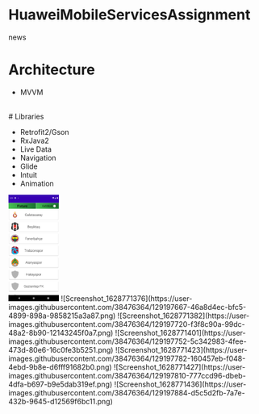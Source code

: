 # HuaweiMobileServicesAssignment
news
# Architecture

- MVVM
<br />
# Libraries

- Retrofit2/Gson
- RxJava2
- Live Data
- Navigation
- Glide
- Intuit
- Animation

<img src = "imageReadme/ss1.png" width="100">
![Screenshot_1628771376](https://user-images.githubusercontent.com/38476364/129197667-46a8d4ec-bfc5-4899-898a-9858215a3a87.png)
![Screenshot_1628771382](https://user-images.githubusercontent.com/38476364/129197720-f3f8c90a-99dc-48a2-8b90-12143245f0a7.png)
![Screenshot_1628771401](https://user-images.githubusercontent.com/38476364/129197752-5c342983-4fee-473d-80e6-16c0fe3b5251.png)
![Screenshot_1628771423](https://user-images.githubusercontent.com/38476364/129197782-160457eb-f048-4ebd-9b8e-d6fff91682b0.png)
![Screenshot_1628771427](https://user-images.githubusercontent.com/38476364/129197810-777ccd96-dbeb-4dfa-b697-b9e5dab319ef.png)
![Screenshot_1628771436](https://user-images.githubusercontent.com/38476364/129197884-d5c5d2fb-7a7e-432b-9645-d12569f6bc11.png)
